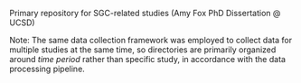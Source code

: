 Primary repository for SGC-related studies (Amy Fox PhD Dissertation @ UCSD)

Note: The same data collection framework was employed to collect data for multiple studies at the same time, so directories are primarily organized around *time period* rather than specific study, in accordance with the data processing pipeline.
